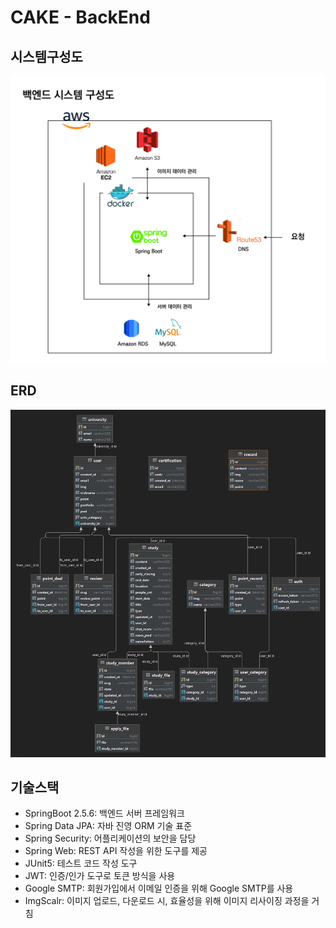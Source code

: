 # CAKE - BackEnd

## 시스템구성도
![architecture](./reference/systemArchitecture.jpg)

## ERD
![erd](./reference/1113ERD.png)

## 기술스택
- SpringBoot 2.5.6: 백엔드 서버 프레임워크
- Spring Data JPA: 자바 진영 ORM 기술 표준
- Spring Security: 어플리케이션의 보안을 담당
- Spring Web: REST API 작성을 위한 도구를 제공
- JUnit5: 테스트 코드 작성 도구
- JWT: 인증/인가 도구로 토큰 방식을 사용
- Google SMTP: 회원가입에서 이메일 인증을 위해 Google SMTP를 사용
- ImgScalr: 이미지 업로드, 다운로드 시, 효율성을 위해 이미지 리사이징 과정을 거침
